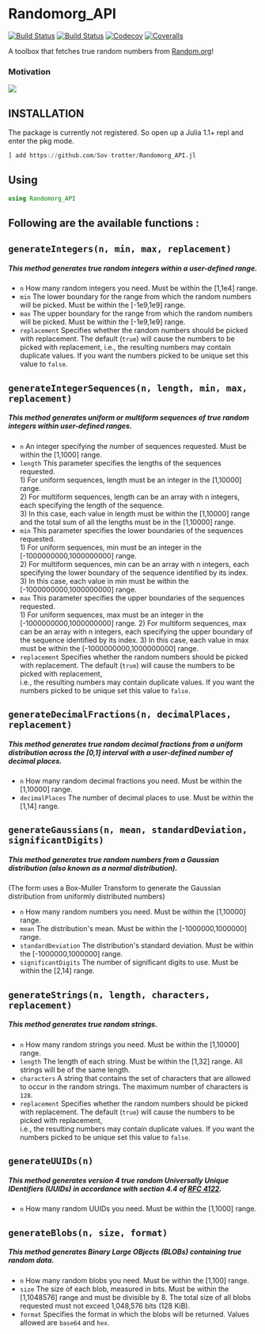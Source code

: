 # Randomorg_API

[![Build Status](https://travis-ci.com/Sov-trotter/Randomorg_API.jl.svg?branch=master)](https://travis-ci.com/Sov-trotter/Randomorg_API.jl)
[![Build Status](https://ci.appveyor.com/api/projects/status/github/Sov-trotter/Randomorg_API.jl?svg=true)](https://ci.appveyor.com/project/Sov-trotter/Randomorg_API-jl)
[![Codecov](https://codecov.io/gh/Sov-trotter/Randomorg_API.jl/branch/master/graph/badge.svg)](https://codecov.io/gh/Sov-trotter/Randomorg_API.jl)
[![Coveralls](https://coveralls.io/repos/github/Sov-trotter/Randomorg_API.jl/badge.svg?branch=master)](https://coveralls.io/github/Sov-trotter/Randomorg_API.jl?branch=master)

A toolbox that fetches true random numbers from [Random.org](https://www.random.org)!

### Motivation
![](https://assets.amuniversal.com/321a39e06d6401301d80001dd8b71c47)

## INSTALLATION

The package is currently not registered. So open up a Julia 1.1+ repl and enter the pkg mode.

```julia
] add https://github.com/Sov-trotter/Randomorg_API.jl
```
## Using

```julia
using Randomorg_API
```

## Following are the available functions : 

`generateIntegers(n, min, max, replacement)`  
---------------------------------------------

##### This method generates true random integers within a user-defined range.  
   * `n` How many random integers you need. Must be within the [1,1e4] range.  
   * `min` The lower boundary for the range from which the random numbers will be picked. Must be within the [-1e9,1e9] range.  
   * `max` The upper boundary for the range from which the random numbers will be picked. Must be within the [-1e9,1e9] range.  
   * `replacement` Specifies whether the random numbers should be picked with replacement. The default (`true`) will cause the                      numbers to be picked with replacement, i.e., the resulting numbers may contain duplicate values. If you want the numbers picked to be unique set this value to `false`.  
    
`generateIntegerSequences(n, length, min, max, replacement)`  
-------------------------------------------------------------
##### This method generates uniform or multiform sequences of true random integers within user-defined ranges.
   * `n` An integer specifying the number of sequences requested. Must be within the [1,1000] range.  
   * `length` This parameter specifies the lengths of the sequences requested.  
              1) For uniform sequences, length must be an integer in the [1,10000] range.  
              2) For multiform sequences, length can be an array with n integers, each specifying the length of the sequence.  
              3) In this case, each value in length must be within the [1,10000] range and the total sum of all the lengths must be in the [1,10000] range.  
   * `min` This parameter specifies the lower boundaries of the sequences requested.  
              1) For uniform sequences, min must be an integer in the [-1000000000,1000000000] range.  
              2) For multiform sequences, min can be an array with n integers, each specifying the lower boundary of the                sequence identified by its index.  
              3) In this case, each value in min must be within the [-1000000000,1000000000] range.  
   * `max` This parameter specifies the upper boundaries of the sequences requested.  
              1) For uniform sequences, max must be an integer in the [-1000000000,1000000000] range. 
              2) For multiform sequences, max can be an array with n integers, each specifying the upper boundary of the sequence identified by its index. 
              3) In this case, each value in max must be within the [-1000000000,1000000000] range. 
   * `replacement` Specifies whether the random numbers should be picked with replacement. The default (`true`) will cause the numbers to be picked with replacement,  
              i.e., the resulting numbers may contain duplicate values. If you want the numbers picked to be unique set this value to `false`.  

`generateDecimalFractions(n, decimalPlaces, replacement)`
----------------------------------------------------------
##### This method generates true random decimal fractions from a uniform distribution across the [0,1] interval with a user-defined number of decimal places.  
   * `n` How many random decimal fractions you need. Must be within the [1,10000] range. 
   * `decimalPlaces` The number of decimal places to use. Must be within the [1,14] range. 

`generateGaussians(n, mean, standardDeviation, significantDigits)`  
-------------------------------------------------------------------
##### This method generates true random numbers from a Gaussian distribution (also known as a normal distribution).  
(The form uses a Box-Muller Transform to generate the Gaussian distribution from uniformly distributed numbers)
   * `n` How many random numbers you need. Must be within the [1,10000] range. 
   * `mean` The distribution's mean. Must be within the [-1000000,1000000] range.  
   * `standardDeviation` The distribution's standard deviation. Must be within the [-1000000,1000000] range.  
   * `significantDigits` The number of significant digits to use. Must be within the [2,14] range.  
   

`generateStrings(n, length, characters, replacement)`
---------------------------------------------
##### This method generates true random strings.
   * `n` How many random strings you need. Must be within the [1,10000] range.  
   * `length` The length of each string. Must be within the [1,32] range. All strings will be of the same length.  
   * `characters` A string that contains the set of characters that are allowed to occur in the random strings. The maximum number of characters is `128`.  
   * `replacement` Specifies whether the random numbers should be picked with replacement. The default (`true`) will cause the numbers to be picked with replacement,  
              i.e., the resulting numbers may contain duplicate values. If you want the numbers picked to be unique set this value to `false`.            


`generateUUIDs(n)`  
-------------------
##### This method generates version 4 true random Universally Unique IDentifiers (UUIDs) in accordance with section 4.4 of [RFC 4122](https://www.ietf.org/rfc/rfc4122.txt).    
   * `n` How many random UUIDs you need. Must be within the [1,1000] range.  
   
`generateBlobs(n, size, format)`  
----------------------------------
##### This method generates Binary Large OBjects (BLOBs) containing true random data. 
   * `n` How many random blobs you need. Must be within the [1,100] range. 
   * `size` The size of each blob, measured in bits. Must be within the [1,1048576] range and must be divisible by 8. 
            The total size of all blobs requested must not exceed 1,048,576 bits (128 KiB). 
   * `format` Specifies the format in which the blobs will be returned. Values allowed are `base64` and `hex`. 

